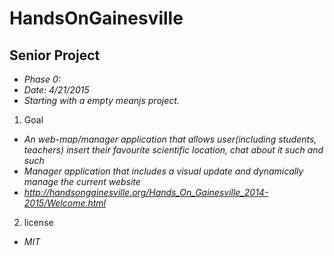 
# HandsOnGainesville
## Senior Project

- *Phase 0:*
- *Date: 4/21/2015*
- *Starting with a empty meanjs project.* 

1. Goal
- *An web-map/manager application that allows user(including students, teachers) insert their favourite scientific location, chat about it such and such*
- *Manager application that includes a visual update and dynamically manage the current website*
- *http://handsongainesville.org/Hands_On_Gainesville_2014-2015/Welcome.html*
2. license
- *MIT*
